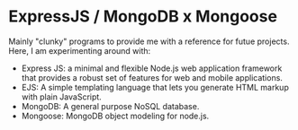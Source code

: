# ExpressJS / MongoDB x Mongoose
Mainly "clunky" programs to provide me with a reference for futue projects. Here, I am experimenting around with:
- Express JS: a minimal and flexible Node.js web application framework that provides a robust set of features for web and mobile applications.
- EJS: A simple templating language that lets you generate HTML markup with plain JavaScript.
- MongoDB: A general purpose NoSQL database.
- Mongoose: MongoDB object modeling for node.js.
